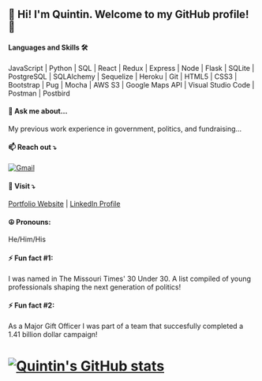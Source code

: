 ## 👋 Hi! I'm Quintin. Welcome to my GitHub profile! 👋

#### Languages and Skills 🛠 

JavaScript | Python | SQL | React | Redux | Express | Node | Flask | SQLite | PostgreSQL | SQLAlchemy | Sequelize | Heroku | Git | HTML5 | CSS3 | Bootstrap | Pug | Mocha | AWS S3 | Google Maps API | Visual Studio Code | Postman | Postbird

#### 💬  Ask me about... 

My previous work experience in government, politics, and fundraising...

#### 📫 Reach out ⤵️

[![Gmail](https://img.shields.io/badge/-gmail-%23D14836?style=for-the-badge&logo=Gmail&logoColor=white)](mailto:quintinhull92@gmail.com)

#### 👀 Visit ⤵️

[Portfolio Website](https://quintinhull.github.io/)
|
[LinkedIn Profile](https://www.linkedin.com/in/quintinhull92/)

#### ☮️   Pronouns: 

He/Him/His

#### ⚡ Fun fact #1: 

I was named in The Missouri Times' 30 Under 30. A list compiled of young professionals shaping the next generation of politics!

#### ⚡ Fun fact #2: 

As a Major Gift Officer I was part of a team that succesfully completed a 1.41 billion dollar campaign!

# [![Quintin's GitHub stats](https://github-readme-stats.vercel.app/api?username=quintinhull)](https://github.com/quintinhull/github-readme-stats)

